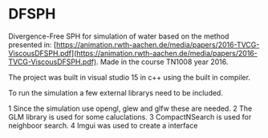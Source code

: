 # DFSPH

Divergence-Free SPH for simulation of water based on the method presented in: [https://animation.rwth-aachen.de/media/papers/2016-TVCG-ViscousDFSPH.pdf](https://animation.rwth-aachen.de/media/papers/2016-TVCG-ViscousDFSPH.pdf). Made in the course TN1008 year 2016.

The project was built in visual studio 15 in c++ using the built in compiler. 

To run the simulation a few external librarys need to be included.

1 Since the simulation use opengl, glew and glfw these are needed.
2 The GLM library is used for some caluclations. 
3 CompactNSearch is used for neighboor search.
4 Imgui was used to create a interface
